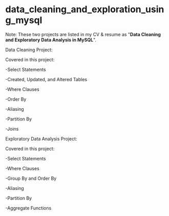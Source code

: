 # data_cleaning_and_exploration_using_mysql

Note: These two projects are listed in my CV & resume as "**Data Cleaning and Exploratory Data Analysis in MySQL**".

Data Cleaning Project:

Covered in this project:

-Select Statements

-Created, Updated, and Altered Tables

-Where Clauses

-Order By

-Aliasing

-Partition By

-Joins

Exploratory Data Analysis Project:

Covered in this project:

-Select Statements

-Where Clauses

-Group By and Order By

-Aliasing

-Partition By

-Aggregate Functions
